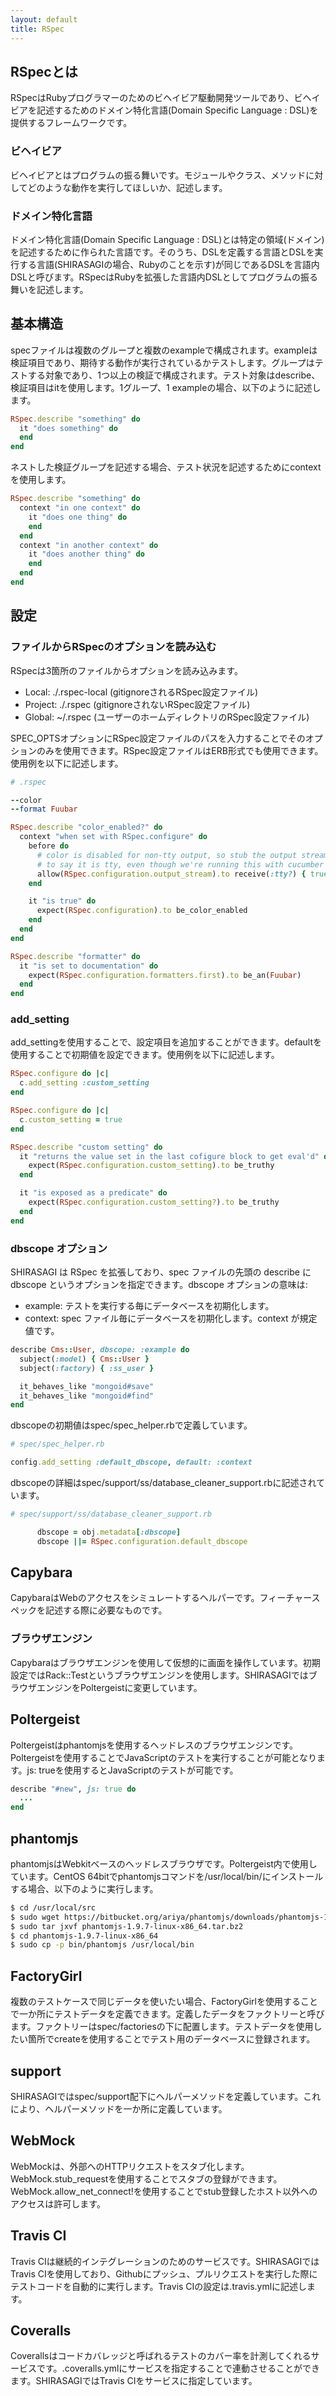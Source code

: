 ```yaml
---
layout: default
title: RSpec
---
```


<!--
[Detail](detail.html)
-->

## RSpecとは

RSpecはRubyプログラマーのためのビヘイビア駆動開発ツールであり、ビヘイビアを記述するためのドメイン特化言語(Domain Specific Language : DSL)を提供するフレームワークです。

### ビヘイビア

ビヘイビアとはプログラムの振る舞いです。モジュールやクラス、メソッドに対してどのような動作を実行してほしいか、記述します。

### ドメイン特化言語

ドメイン特化言語(Domain Specific Language : DSL)とは特定の領域(ドメイン)を記述するために作られた言語です。そのうち、DSLを定義する言語とDSLを実行する言語(SHIRASAGIの場合、Rubyのことを示す)が同じであるDSLを言語内DSLと呼びます。RSpecはRubyを拡張した言語内DSLとしてプログラムの振る舞いを記述します。

## 基本構造

specファイルは複数のグループと複数のexampleで構成されます。exampleは検証項目であり、期待する動作が実行されているかテストします。グループはテストする対象であり、1つ以上の検証で構成されます。テスト対象はdescribe、検証項目はitを使用します。1グループ、1 exampleの場合、以下のように記述します。

~~~ruby
RSpec.describe "something" do
  it "does something" do
  end
end
~~~

ネストした検証グループを記述する場合、テスト状況を記述するためにcontextを使用します。

~~~ruby
RSpec.describe "something" do
  context "in one context" do
    it "does one thing" do
    end
  end
  context "in another context" do
    it "does another thing" do
    end
  end
end
~~~

## 設定

### ファイルからRSpecのオプションを読み込む

RSpecは3箇所のファイルからオプションを読み込みます。

- Local: ./.rspec-local (gitignoreされるRSpec設定ファイル)
- Project: ./.rspec (gitignoreされないRSpec設定ファイル)
- Global: ~/.rspec (ユーザーのホームディレクトリのRSpec設定ファイル)

SPEC_OPTSオプションにRSpec設定ファイルのパスを入力することでそのオプションのみを使用できます。RSpec設定ファイルはERB形式でも使用できます。使用例を以下に記述します。

~~~ruby
# .rspec

--color
--format Fuubar
~~~
~~~ruby
RSpec.describe "color_enabled?" do
  context "when set with RSpec.configure" do
    before do
      # color is disabled for non-tty output, so stub the output stream
      # to say it is tty, even though we're running this with cucumber
      allow(RSpec.configuration.output_stream).to receive(:tty?) { true }
    end

    it "is true" do
      expect(RSpec.configuration).to be_color_enabled
    end
  end
end

RSpec.describe "formatter" do
  it "is set to documentation" do
    expect(RSpec.configuration.formatters.first).to be_an(Fuubar)
  end
end
~~~

### add_setting

add_settingを使用することで、設定項目を追加することができます。defaultを使用することで初期値を設定できます。使用例を以下に記述します。

~~~ruby
RSpec.configure do |c|
  c.add_setting :custom_setting
end

RSpec.configure do |c|
  c.custom_setting = true
end

RSpec.describe "custom setting" do
  it "returns the value set in the last cofigure block to get eval'd" do
    expect(RSpec.configuration.custom_setting).to be_truthy
  end

  it "is exposed as a predicate" do
    expect(RSpec.configuration.custom_setting?).to be_truthy
  end
end
~~~

### dbscope オプション

SHIRASAGI は RSpec を拡張しており、spec ファイルの先頭の describe に dbscope というオプションを指定できます。dbscope オプションの意味は:

- example: テストを実行する毎にデータベースを初期化します。
- context: spec ファイル毎にデータベースを初期化します。context が規定値です。

~~~ruby
describe Cms::User, dbscope: :example do
  subject(:model) { Cms::User }
  subject(:factory) { :ss_user }

  it_behaves_like "mongoid#save"
  it_behaves_like "mongoid#find"
end
~~~

dbscopeの初期値はspec/spec_helper.rbで定義しています。

~~~ruby
# spec/spec_helper.rb

config.add_setting :default_dbscope, default: :context
~~~

dbscopeの詳細はspec/support/ss/database_cleaner_support.rbに記述されています。

~~~ruby
# spec/support/ss/database_cleaner_support.rb

      dbscope = obj.metadata[:dbscope]
      dbscope ||= RSpec.configuration.default_dbscope
~~~

## Capybara

CapybaraはWebのアクセスをシミュレートするヘルパーです。フィーチャースペックを記述する際に必要なものです。

### ブラウザエンジン

Capybaraはブラウザエンジンを使用して仮想的に画面を操作しています。初期設定ではRack::Testというブラウザエンジンを使用します。SHIRASAGIではブラウザエンジンをPoltergeistに変更しています。

## Poltergeist

Poltergeistはphantomjsを使用するヘッドレスのブラウザエンジンです。Poltergeistを使用することでJavaScriptのテストを実行することが可能となります。js: trueを使用するとJavaScriptのテストが可能です。

~~~ruby
describe "#new", js: true do
  ...
end
~~~

## phantomjs

phantomjsはWebkitベースのヘッドレスブラウザです。Poltergeist内で使用しています。CentOS 64bitでphantomjsコマンドを/usr/local/bin/にインストールする場合、以下のように実行します。

~~~bash
$ cd /usr/local/src
$ sudo wget https://bitbucket.org/ariya/phantomjs/downloads/phantomjs-1.9.7-linux-x86_64.tar.bz2
$ sudo tar jxvf phantomjs-1.9.7-linux-x86_64.tar.bz2
$ cd phantomjs-1.9.7-linux-x86_64
$ sudo cp -p bin/phantomjs /usr/local/bin
~~~

## FactoryGirl

複数のテストケースで同じデータを使いたい場合、FactoryGirlを使用することで一か所にテストデータを定義できます。定義したデータをファクトリーと呼びます。ファクトリーはspec/factoriesの下に配置します。テストデータを使用したい箇所でcreateを使用することでテスト用のデータベースに登録されます。

## support

SHIRASAGIではspec/support配下にヘルパーメソッドを定義しています。これにより、ヘルパーメソッドを一か所に定義しています。

## WebMock

WebMockは、外部へのHTTPリクエストをスタブ化します。WebMock.stub_requestを使用することでスタブの登録ができます。WebMock.allow_net_connect!を使用することでstub登録したホスト以外へのアクセスは許可します。

## Travis CI

Travis CIは継続的インテグレーションのためのサービスです。SHIRASAGIではTravis CIを使用しており、Githubにプッシュ、プルリクエストを実行した際にテストコードを自動的に実行します。Travis CIの設定は.travis.ymlに記述します。

## Coveralls

Coverallsはコードカバレッジと呼ばれるテストのカバー率を計測してくれるサービスです。.coveralls.ymlにサービスを指定することで連動させることができます。SHIRASAGIではTravis CIをサービスに指定しています。
